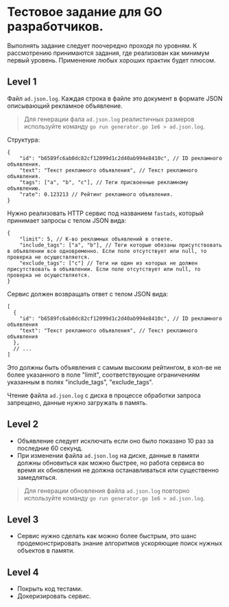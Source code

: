 # Тестовое задание для GO разработчиков.
Выполнять задание следует поочередно проходя по уровням.
К рассмотрению принимаются задания, где реализован как минимум первый уровень.
Применение любых хороших практик будет плюсом.

## Level 1
Файл `ad.json.log`. Каждая строка в файле это документ в формате JSON описывающий рекламное объявление.
> Для генерации фала `ad.json.log` реалистичных размеров используйте команду `go run generator.go 1e6 > ad.json.log`.

Структура:
```json5
{
    "id": "b6589fc6ab0dc82cf12099d1c2d40ab994e8410c", // ID рекламного объявления.
    "text": "Текст рекламного объявления", // Текст рекламного объявления.
    "tags": ["a", "b", "c"], // Теги присвоенные рекламному объявлению.
    "rate": 0.123213 // Рейтинг рекламного объявления.
}
```
Нужно реализовать HTTP сервис под названием `fastads`, который принимает запросы с телом JSON вида:
```json5
{
    "limit": 5, // К-во рекламных объявлений в ответе.
    "include_tags": ["a", "b"], // Теги которые обязаны присутствовать в объявлении все одновременно. Если поле отсутствует или null, то проверка не осуществляется.
    "exclude_tags": ["c"] // Теги ни один из которых не должен присутствовать в объявлении. Если поле отсутствует или null, то проверка не осуществляется.
}
```
Сервис должен возвращать ответ с телом JSON вида:
```json5
[
  {
    "id": "b6589fc6ab0dc82cf12099d1c2d40ab994e8410c", // ID рекламного объявления
    "text": "Текст рекламного объявления", // Текст рекламного объявления
  },
  // ...
]
```
Это должны быть объявления с самым высоким рейтингом, в кол-ве не более указанного в поле "limit",
соответствующие ограничениям указанным в полях "include_tags", "exclude_tags".

Чтение файла `ad.json.log` с диска в процессе обработки запроса запрещено, данные нужно загружать в память.

## Level 2
* Объявление следует исключать если оно было показано 10 раз за последние 60 секунд.
* При изменении файла `ad.json.log` на диске, данные в памяти должны обновиться как можно быстрее,
но работа сервиса во время их обновления не должна останавливаться или существенно замедляться.
> Для генерации обновления файла `ad.json.log` повторно используйте команду `go run generator.go 1e6 > ad.json.log`.

## Level 3
* Сервис нужно сделать как можно более быстрым, это шанс продемонстрировать знание алгоритмов ускоряющие поиск нужных объектов в памяти.

## Level 4
* Покрыть код тестами.
* Докеризировать сервис.
